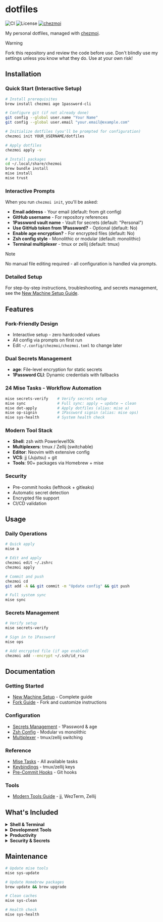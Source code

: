 # dotfiles

![CI](https://github.com/lv416e/dotfiles/workflows/Dotfiles%20CI/badge.svg)
![License](https://img.shields.io/github/license/lv416e/dotfiles)
[![chezmoi](https://img.shields.io/badge/managed%20with-chezmoi-blue)](https://www.chezmoi.io/)

My personal dotfiles, managed with [chezmoi](https://www.chezmoi.io/).

> [!WARNING]
> Fork this repository and review the code before use. Don't blindly use my settings unless you know what they do. Use at your own risk!

## Installation

### Quick Start (Interactive Setup)

```bash
# Install prerequisites
brew install chezmoi age 1password-cli

# Configure git (if not already done)
git config --global user.name "Your Name"
git config --global user.email "your.email@example.com"

# Initialize dotfiles (you'll be prompted for configuration)
chezmoi init YOUR_USERNAME/dotfiles

# Apply dotfiles
chezmoi apply -v

# Install packages
cd ~/.local/share/chezmoi
brew bundle install
mise install
mise trust
```

### Interactive Prompts

When you run `chezmoi init`, you'll be asked:

- **Email address** - Your email (default: from git config)
- **GitHub username** - For repository references
- **1Password vault name** - Vault for secrets (default: "Personal")
- **Use GitHub token from 1Password?** - Optional (default: No)
- **Enable age encryption?** - For encrypted files (default: No)
- **Zsh config style** - Monolithic or modular (default: monolithic)
- **Terminal multiplexer** - tmux or zellij (default: tmux)

> [!NOTE]
> No manual file editing required - all configuration is handled via prompts.

### Detailed Setup

For step-by-step instructions, troubleshooting, and secrets management, see the [New Machine Setup Guide](docs/getting-started/new-machine-setup.md).

## Features

### Fork-Friendly Design

- Interactive setup - zero hardcoded values
- All config via prompts on first run
- Edit `~/.config/chezmoi/chezmoi.toml` to change later

### Dual Secrets Management

- **age**: File-level encryption for static secrets
- **1Password CLI**: Dynamic credentials with fallbacks

### 24 Mise Tasks - Workflow Automation

```bash
mise secrets-verify    # Verify secrets setup
mise sync              # Full sync: apply → update → clean
mise dot-apply         # Apply dotfiles (alias: mise a)
mise op-signin         # 1Password signin (alias: mise ops)
mise sys-health        # System health check
```

### Modern Tool Stack

- **Shell**: zsh with Powerlevel10k
- **Multiplexers**: tmux / Zellij (switchable)
- **Editor**: Neovim with extensive config
- **VCS**: jj (Jujutsu) + git
- **Tools**: 90+ packages via Homebrew + mise

### Security

- Pre-commit hooks (lefthook + gitleaks)
- Automatic secret detection
- Encrypted file support
- CI/CD validation

## Usage

### Daily Operations

```bash
# Quick apply
mise a

# Edit and apply
chezmoi edit ~/.zshrc
chezmoi apply

# Commit and push
chezmoi cd
git add -A && git commit -m "Update config" && git push

# Full system sync
mise sync
```

### Secrets Management

```bash
# Verify setup
mise secrets-verify

# Sign in to 1Password
mise ops

# Add encrypted file (if age enabled)
chezmoi add --encrypt ~/.ssh/id_rsa
```

## Documentation

### Getting Started

- [New Machine Setup](docs/getting-started/new-machine-setup.md) - Complete guide
- [Fork Guide](FORK.md) - Fork and customize instructions

### Configuration

- [Secrets Management](docs/guides/secrets-management.md) - 1Password & age
- [Zsh Config](docs/guides/zsh-config-switching.md) - Modular vs monolithic
- [Multiplexer](docs/guides/multiplexer-abstraction.md) - tmux/zellij switching

### Reference

- [Mise Tasks](docs/reference/mise-tasks.md) - All available tasks
- [Keybindings](docs/reference/keybindings-reference.md) - tmux/zellij keys
- [Pre-Commit Hooks](docs/reference/pre-commit-hooks.md) - Git hooks

### Tools

- [Modern Tools Guide](docs/guides/modern-tools.md) - jj, WezTerm, Zellij

## What's Included

<details>
<summary><strong>Shell & Terminal</strong></summary>

- **zsh** - Fast shell with Powerlevel10k prompt
- **tmux** / **Zellij** - Terminal multiplexers (switchable)
- **WezTerm** - GPU-accelerated terminal emulator
- **starship** - Cross-shell prompt (alternative)

</details>

<details>
<summary><strong>Development Tools</strong></summary>

- **mise** - Universal version manager + task runner
- **jj** (Jujutsu) - Modern VCS (co-exists with git)
- **neovim** - Extensively configured editor
- **gh** - GitHub CLI
- **docker** - Containerization

</details>

<details>
<summary><strong>Productivity</strong></summary>

- **fzf** - Fuzzy finder
- **ripgrep** - Fast search
- **fd** - Fast find
- **bat** - Better cat
- **eza** - Better ls
- **zoxide** - Smart cd

</details>

<details>
<summary><strong>Security & Secrets</strong></summary>

- **age** - Modern encryption tool
- **1password-cli** - Secret management
- **gitleaks** - Secret scanning
- **lefthook** - Fast git hooks

</details>

## Maintenance

```bash
# Update mise tools
mise sys-update

# Update Homebrew packages
brew update && brew upgrade

# Clean caches
mise sys-clean

# Health check
mise sys-health
```
